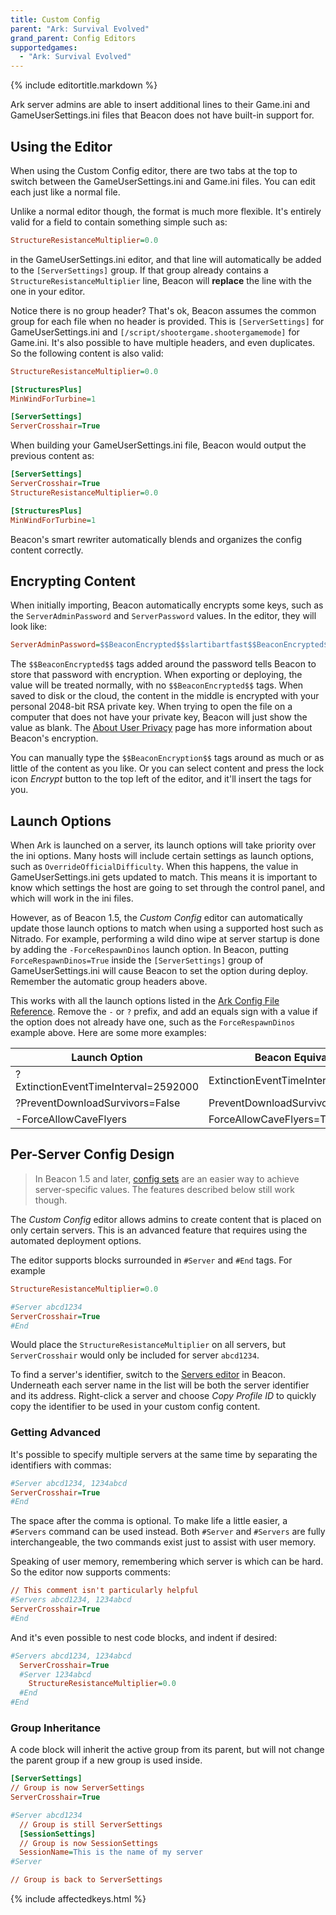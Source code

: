 ```yaml
---
title: Custom Config
parent: "Ark: Survival Evolved"
grand_parent: Config Editors
supportedgames:
  - "Ark: Survival Evolved"
---
```

{% include editortitle.markdown %}

Ark server admins are able to insert additional lines to their Game.ini and GameUserSettings.ini files that Beacon does not have built-in support for.

## Using the Editor

When using the Custom Config editor, there are two tabs at the top to switch between the GameUserSettings.ini and Game.ini files. You can edit each just like a normal file.

Unlike a normal editor though, the format is much more flexible. It's entirely valid for a field to contain something simple such as:
```ini
StructureResistanceMultiplier=0.0
```
in the GameUserSettings.ini editor, and that line will automatically be added to the `[ServerSettings]` group. If that group already contains a `StructureResistanceMultiplier` line, Beacon will **replace** the line with the one in your editor.

Notice there is no group header? That's ok, Beacon assumes the common group for each file when no header is provided. This is `[ServerSettings]` for GameUserSettings.ini and `[/script/shootergame.shootergamemode]` for Game.ini. It's also possible to have multiple headers, and even duplicates. So the following content is also valid:
```ini
StructureResistanceMultiplier=0.0

[StructuresPlus]
MinWindForTurbine=1

[ServerSettings]
ServerCrosshair=True
```

When building your GameUserSettings.ini file, Beacon would output the previous content as:
```ini
[ServerSettings]
ServerCrosshair=True
StructureResistanceMultiplier=0.0

[StructuresPlus]
MinWindForTurbine=1
```

Beacon's smart rewriter automatically blends and organizes the config content correctly.

## Encrypting Content

When initially importing, Beacon automatically encrypts some keys, such as the `ServerAdminPassword` and `ServerPassword` values. In the editor, they will look like:
```ini
ServerAdminPassword=$$BeaconEncrypted$$slartibartfast$$BeaconEncrypted$$
```

The `$$BeaconEncrypted$$` tags added around the password tells Beacon to store that password with encryption. When exporting or deploying, the value will be treated normally, with no `$$BeaconEncrypted$$` tags. When saved to disk or the cloud, the content in the middle is encrypted with your personal 2048-bit RSA private key. When trying to open the file on a computer that does not have your private key, Beacon will just show the value as blank. The [About User Privacy](/accounts/privacy) page has more information about Beacon's encryption.

You can manually type the `$$BeaconEncryption$$` tags around as much or as little of the content as you like. Or you can select content and press the lock icon _Encrypt_ button to the top left of the editor, and it'll insert the tags for you.

## Launch Options

When Ark is launched on a server, its launch options will take priority over the ini options. Many hosts will include certain settings as launch options, such as `OverrideOfficialDifficulty`. When this happens, the value in GameUserSettings.ini gets updated to match. This means it is important to know which settings the host are going to set through the control panel, and which will work in the ini files.

However, as of Beacon 1.5, the _Custom Config_ editor can automatically update those launch options to match when using a supported host such as Nitrado. For example, performing a wild dino wipe at server startup is done by adding the `-ForceRespawnDinos` launch option. In Beacon, putting `ForceRespawnDinos=True` inside the `[ServerSettings]` group of GameUserSettings.ini will cause Beacon to set the option during deploy. Remember the automatic group headers above.

This works with all the launch options listed in the [Ark Config File Reference](https://ark.fandom.com/wiki/Server_configuration). Remove the `-` or `?` prefix, and add an equals sign with a value if the option does not already have one, such as the `ForceRespawnDinos` example above. Here are some more examples:

| Launch Option | Beacon Equivalent |
| -- | -- |
| ?ExtinctionEventTimeInterval=2592000 | ExtinctionEventTimeInterval=2592000 |
| ?PreventDownloadSurvivors=False | PreventDownloadSurvivors=False |
| -ForceAllowCaveFlyers | ForceAllowCaveFlyers=True |

## Per-Server Config Design

> In Beacon 1.5 and later, [config sets](/core/configsets) are an easier way to achieve server-specific values. The features described below still work though.

The _Custom Config_ editor allows admins to create content that is placed on only certain servers. This is an advanced feature that requires using the automated deployment options.

The editor supports blocks surrounded in `#Server` and `#End` tags. For example

```ini
StructureResistanceMultiplier=0.0

#Server abcd1234
ServerCrosshair=True
#End
```

Would place the `StructureResistanceMultiplier` on all servers, but `ServerCrosshair` would only be included for server `abcd1234`.

To find a server's identifier, switch to the [Servers editor](/configs/deployments/) in Beacon. Underneath each server name in the list will be both the server identifier and its address. Right-click a server and choose _Copy Profile ID_ to quickly copy the identifier to be used in your custom config content.

### Getting Advanced

It's possible to specify multiple servers at the same time by separating the identifiers with commas:

```ini
#Server abcd1234, 1234abcd
ServerCrosshair=True
#End
```

The space after the comma is optional. To make life a little easier, a `#Servers` command can be used instead. Both `#Server` and `#Servers` are fully interchangeable, the two commands exist just to assist with user memory.

Speaking of user memory, remembering which server is which can be hard. So the editor now supports comments:

```ini
// This comment isn't particularly helpful
#Servers abcd1234, 1234abcd
ServerCrosshair=True
#End
```

And it's even possible to nest code blocks, and indent if desired:

```ini
#Servers abcd1234, 1234abcd
  ServerCrosshair=True
  #Server 1234abcd
    StructureResistanceMultiplier=0.0
  #End
#End
```

### Group Inheritance

A code block will inherit the active group from its parent, but will not change the parent group if a new group is used inside.

```ini
[ServerSettings]
// Group is now ServerSettings
ServerCrosshair=True

#Server abcd1234
  // Group is still ServerSettings
  [SessionSettings]
  // Group is now SessionSettings
  SessionName=This is the name of my server
#Server

// Group is back to ServerSettings
```

{% include affectedkeys.html %}